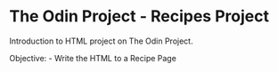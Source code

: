 # The Odin Project - Recipes Project

Introduction to HTML project on The Odin Project.

Objective:
    - Write the HTML to a Recipe Page
